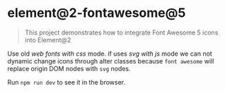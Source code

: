 # element@2-fontawesome@5

> This project demonstrates how to integrate Font Awesome 5 icons into Element@2

Use old *web fonts with css* mode. if uses *svg with js* mode we can not dynamic change icons through alter classes because `font awesome` will replace origin DOM nodes with `svg` nodes.

Run `npm run dev` to see it in the browser.
